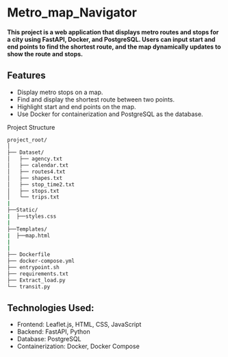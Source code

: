 # Metro_map_Navigator

#### This project is a web application that displays metro routes and stops for a city using FastAPI, Docker, and PostgreSQL. Users can input start and end points to find the shortest route, and the map dynamically updates to show the route and stops.

## Features

- Display metro stops on a map.
- Find and display the shortest route between two points.
- Highlight start and end points on the map.
- Use Docker for containerization and PostgreSQL as the database.

Project Structure
``` bash
project_root/
│
├── Dataset/
│   ├── agency.txt
│   ├── calendar.txt
│   ├── routes4.txt
│   ├── shapes.txt
│   ├── stop_time2.txt
│   ├── stops.txt
│   └── trips.txt
|
├──Static/
|  ├──styles.css
|
├──Templates/
|  ├──map.html
|
|  
├── Dockerfile
├── docker-compose.yml
├── entrypoint.sh
├── requirements.txt
├── Extract_load.py
└── transit.py
```

## Technologies Used:

- Frontend: Leaflet.js, HTML, CSS, JavaScript
- Backend: FastAPI, Python
- Database: PostgreSQL
- Containerization: Docker, Docker Compose

